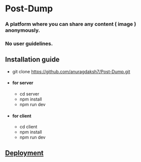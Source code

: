 # Post-Dump

### A platform where you can share any content ( image ) anonymously.

### No user guidelines.

## Installation guide
- git clone https://github.com/anuragdaksh7/Post-Dump.git
- #### for server
  - cd server
  - npm install
  - npm run dev
- #### for client
  - cd client
  - npm install
  - npm run dev

## [Deployment](https://post-dump.vercel.app/)
